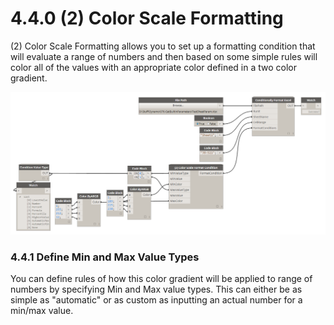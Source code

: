 # 4.4.0 (2) Color Scale Formatting

(2) Color Scale Formatting allows you to set up a formatting condition that will evaluate a range of numbers and then based on some simple rules will color all of the values with an appropriate color defined in a two color gradient.

![](2color1.png)

### 4.4.1 Define Min and Max Value Types

You can define rules of how this color gradient will be applied to range of numbers by specifying Min and Max value types. This can either be as simple as "automatic" or as custom as inputting an actual number for a min/max value. 